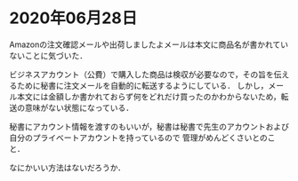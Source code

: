 # 2020年06月28日 


Amazonの注文確認メールや出荷しましたよメールは本文に商品名が書かれていないことに気づいた．


ビジネスアカウント（公費）で購入した商品は検収が必要なので，その旨を伝えるために秘書に注文メールを自動的に転送するようにしている．
しかし，メール本文には金額しか書かれておらず何をどれだけ買ったのかわからないため，転送の意味がない状態になっている．


秘書にアカウント情報を渡すのもいいが，秘書は秘書で先生のアカウントおよび自分のプライベートアカウントを持っているので
管理がめんどくさいとのこと．



なにかいい方法はないだろうか．
